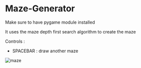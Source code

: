 # Maze-Generator

Make sure to have pygame module installed

It uses the maze depth first search algorithm to create the maze

Controls : 
- SPACEBAR : draw another maze

![maze](https://user-images.githubusercontent.com/83479553/158626266-1ed5306a-53bc-4f4b-9ce1-663d8e88bfac.png)
